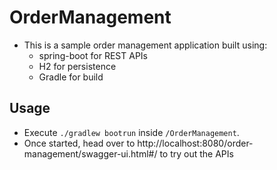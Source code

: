 # OrderManagement
- This is a sample order management application built using:
  - spring-boot for REST APIs
  - H2 for persistence
  - Gradle for build
## Usage
- Execute `./gradlew bootrun` inside `/OrderManagement`.
- Once started, head over to http://localhost:8080/order-management/swagger-ui.html#/ to try out the APIs
